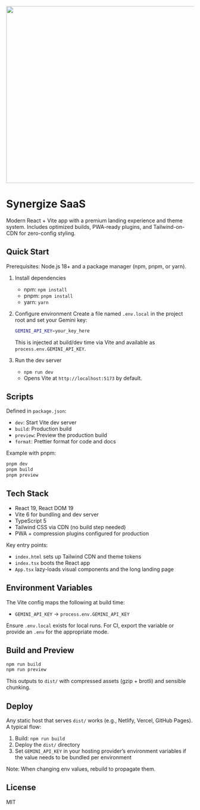 <div align="center">
<img width="1200" height="475" alt="GHBanner" src="https://github.com/user-attachments/assets/0aa67016-6eaf-458a-adb2-6e31a0763ed6" />
</div>

# Synergize SaaS

Modern React + Vite app with a premium landing experience and theme system. Includes optimized builds, PWA-ready plugins, and Tailwind-on-CDN for zero-config styling.

## Quick Start

Prerequisites: Node.js 18+ and a package manager (npm, pnpm, or yarn).

1. Install dependencies
   - npm: `npm install`
   - pnpm: `pnpm install`
   - yarn: `yarn`

2. Configure environment
   Create a file named `.env.local` in the project root and set your Gemini key:

   ```bash
   GEMINI_API_KEY=your_key_here
   ```

   This is injected at build/dev time via Vite and available as `process.env.GEMINI_API_KEY`.

3. Run the dev server
   - `npm run dev`
   - Opens Vite at `http://localhost:5173` by default.

## Scripts

Defined in `package.json`:

- `dev`: Start Vite dev server
- `build`: Production build
- `preview`: Preview the production build
- `format`: Prettier format for code and docs

Example with pnpm:

```bash
pnpm dev
pnpm build
pnpm preview
```

## Tech Stack

- React 19, React DOM 19
- Vite 6 for bundling and dev server
- TypeScript 5
- Tailwind CSS via CDN (no build step needed)
- PWA + compression plugins configured for production

Key entry points:

- `index.html` sets up Tailwind CDN and theme tokens
- `index.tsx` boots the React app
- `App.tsx` lazy-loads visual components and the long landing page

## Environment Variables

The Vite config maps the following at build time:

- `GEMINI_API_KEY` → `process.env.GEMINI_API_KEY`

Ensure `.env.local` exists for local runs. For CI, export the variable or provide an `.env` for the appropriate mode.

## Build and Preview

```bash
npm run build
npm run preview
```

This outputs to `dist/` with compressed assets (gzip + brotli) and sensible chunking.

## Deploy

Any static host that serves `dist/` works (e.g., Netlify, Vercel, GitHub Pages). A typical flow:

1. Build: `npm run build`
2. Deploy the `dist/` directory
3. Set `GEMINI_API_KEY` in your hosting provider’s environment variables if the value needs to be bundled per environment

Note: When changing env values, rebuild to propagate them.

## License

MIT
